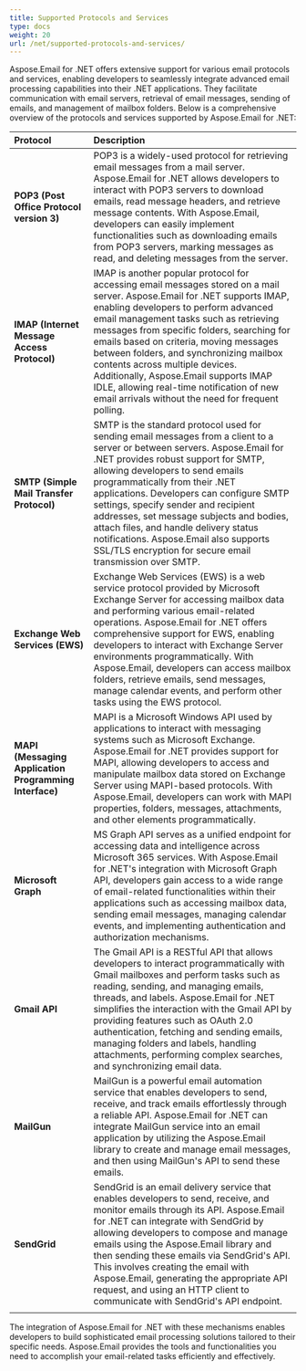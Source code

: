 ```yaml
---
title: Supported Protocols and Services
type: docs
weight: 20
url: /net/supported-protocols-and-services/
---
```


Aspose.Email for .NET offers extensive support for various email protocols and services, enabling developers to seamlessly integrate advanced email processing capabilities into their .NET applications. They facilitate communication with email servers, retrieval of email messages, sending of emails, and management of mailbox folders. Below is a comprehensive overview of the protocols and services supported by Aspose.Email for .NET: 

|**Protocol**|**Description**|
| :- | :- |
|**POP3 (Post Office Protocol version 3)**|POP3 is a widely-used protocol for retrieving email messages from a mail server. Aspose.Email for .NET allows developers to interact with POP3 servers to download emails, read message headers, and retrieve message contents. With Aspose.Email, developers can easily implement functionalities such as downloading emails from POP3 servers, marking messages as read, and deleting messages from the server.
|**IMAP (Internet Message Access Protocol)**|IMAP is another popular protocol for accessing email messages stored on a mail server. Aspose.Email for .NET supports IMAP, enabling developers to perform advanced email management tasks such as retrieving messages from specific folders, searching for emails based on criteria, moving messages between folders, and synchronizing mailbox contents across multiple devices. Additionally, Aspose.Email supports IMAP IDLE, allowing real-time notification of new email arrivals without the need for frequent polling.|
|**SMTP (Simple Mail Transfer Protocol)**|SMTP is the standard protocol used for sending email messages from a client to a server or between servers. Aspose.Email for .NET provides robust support for SMTP, allowing developers to send emails programmatically from their .NET applications. Developers can configure SMTP settings, specify sender and recipient addresses, set message subjects and bodies, attach files, and handle delivery status notifications. Aspose.Email also supports SSL/TLS encryption for secure email transmission over SMTP.|
|**Exchange Web Services (EWS)**|Exchange Web Services (EWS) is a web service protocol provided by Microsoft Exchange Server for accessing mailbox data and performing various email-related operations. Aspose.Email for .NET offers comprehensive support for EWS, enabling developers to interact with Exchange Server environments programmatically. With Aspose.Email, developers can access mailbox folders, retrieve emails, send messages, manage calendar events, and perform other tasks using the EWS protocol.|
|**MAPI (Messaging Application Programming Interface)**|MAPI is a Microsoft Windows API used by applications to interact with messaging systems such as Microsoft Exchange. Aspose.Email for .NET provides support for MAPI, allowing developers to access and manipulate mailbox data stored on Exchange Server using MAPI-based protocols. With Aspose.Email, developers can work with MAPI properties, folders, messages, attachments, and other elements programmatically.|
|**Microsoft Graph**| MS Graph API serves as a unified endpoint for accessing data and intelligence across Microsoft 365 services. With Aspose.Email for .NET's integration with Microsoft Graph API, developers gain access to a wide range of email-related functionalities within their applications such as accessing mailbox data, sending email messages, managing calendar events, and implementing authentication and authorization mechanisms.
|**Gmail API**| The Gmail API is a RESTful API that allows developers to interact programmatically with Gmail mailboxes and perform tasks such as reading, sending, and managing emails, threads, and labels. Aspose.Email for .NET simplifies the interaction with the Gmail API by providing features such as OAuth 2.0 authentication, fetching and sending emails, managing folders and labels, handling attachments, performing complex searches, and synchronizing email data.
|**MailGun**| MailGun is a powerful email automation service that enables developers to send, receive, and track emails effortlessly through a reliable API. Aspose.Email for .NET can integrate MailGun service into an email application by utilizing the Aspose.Email library to create and manage email messages, and then using MailGun's API to send these emails.
|**SendGrid**| SendGrid is an email delivery service that enables developers to send, receive, and monitor emails through its API. Aspose.Email for .NET can integrate with SendGrid by allowing developers to compose and manage emails using the Aspose.Email library and then sending these emails via SendGrid's API. This involves creating the email with Aspose.Email, generating the appropriate API request, and using an HTTP client to communicate with SendGrid's API endpoint.
|  |  |  |  |

The integration of Aspose.Email for .NET with these mechanisms enables developers to build sophisticated email processing solutions tailored to their specific needs. Aspose.Email provides the tools and functionalities you need to accomplish your email-related tasks efficiently and effectively.

